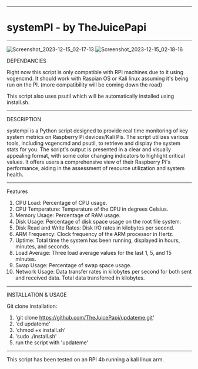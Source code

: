 -------------------------------------------------------------------------------------------------------------------------------------------

# systemPI - by TheJuicePapi

-------------------------------------------------------------------------------------------------------------------------------------------

![Screenshot_2023-12-15_02-17-13](https://github.com/TheJuicePapi/systempi/assets/134894632/088ec5a0-fac4-4897-b5ee-35e6c2f11f82)
![Screenshot_2023-12-15_02-18-16](https://github.com/TheJuicePapi/systempi/assets/134894632/4817c5a3-28a3-400e-9537-0883b1a82ae0)




DEPENDANCIES

Right now this script is only compatible with RPI machines due to it using vcgencmd. It should work with Raspian OS or Kali linux assuming it's being run on the PI.
(more compatibility will be coming down the road)

This script also uses psutil which will be automatically installed using install.sh.

-------------------------------

DESCRIPTION

systempi is a Python script designed to provide real time monitoring of key system metrics on Raspberry Pi devices/Kali Pis. The script utilizes various tools, including vcgencmd and psutil, to retrieve and display the system stats for you. The script's output is presented in a clear and visually appealing format, with some color changing indicators to highlight critical values. It offers users a comprehensive view of their Raspberry Pi's performance, aiding in the assessment of resource utilization and system health.

-------------------------------

Features

1. CPU Load: Percentage of CPU usage.
2. CPU Temperature: Temperature of the CPU in degrees Celsius.
3. Memory Usage: Percentage of RAM usage.
4. Disk Usage: Percentage of disk space usage on the root file system.
5. Disk Read and Write Rates: Disk I/O rates in kilobytes per second.
6. ARM Frequency: Clock frequency of the ARM processor in Hertz.
7. Uptime: Total time the system has been running, displayed in hours, minutes, and seconds.
8. Load Average: Three load average values for the last 1, 5, and 15 minutes.
9. Swap Usage: Percentage of swap space usage.
10. Network Usage: Data transfer rates in kilobytes per second for both sent and received data. Total data transferred in kilobytes.

-------------------------------

INSTALLATION & USAGE


Git clone installation:

1. 'git clone https://github.com/TheJuicePapi/updateme.git'
2. 'cd updateme'
3. 'chmod +x install.sh'
4. 'sudo ./install.sh'
5. run the script with 'updateme'

 
-------------------------------

This script has been tested on an RPI 4b running a kali linux arm.
